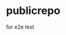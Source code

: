 # publicrepo
for e2e test





















































































































































































































































































































































































































































































































































































































































































































































































































































